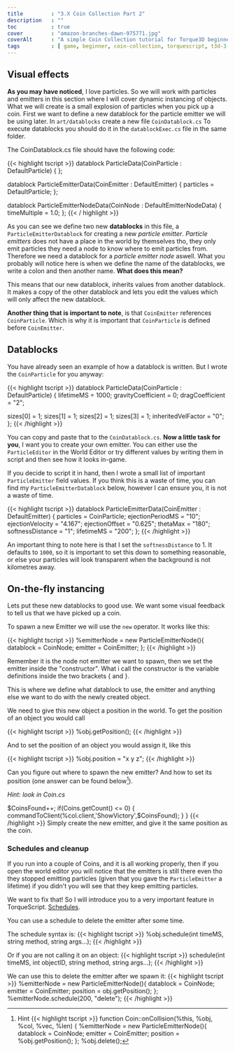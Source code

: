 ```yaml
---
title         : "3.X Coin Collection Part 2"
description   : ""
toc           : true
cover         : "amazon-branches-dawn-975771.jpg"
coverAlt      : "A simple Coin Collection tutorial for Torque3D beginners."
tags          : [ game, beginner, coin-collection, torquescript, t3d-3 ]
---
```


## Visual effects
**As you may have noticed**, I love particles. So we will work with particles and 
emitters in this section where I will cover dynamic instancing of objects.
What we will create is a small explosion of particles when you pick up a coin.
First we want to define a new datablock for the particle emitter we will be using later.
In `art/datablocks` create a new file `CoinDatablock.cs`
To execute datablocks you should do it in the `datablockExec.cs` file in the same folder.

The CoinDatablock.cs file should have the following code:


{{< highlight tscript >}}
datablock ParticleData(CoinParticle : DefaultParticle)
{
};

datablock ParticleEmitterData(CoinEmitter : DefaultEmitter)
{
   particles = DefaultParticle;
};

datablock ParticleEmitterNodeData(CoinNode  : DefaultEmitterNodeData)
{
   timeMultiple = 1.0;
};
{{< / highlight >}}

As you can see we define two new **datablocks** in this file, a 
`ParticleEmitterDatablock` for creating a new _particle emitter_. 
_Particle emitters_ does not have a place in the world by themselves 
tho, they only emit particles they need a node to know where to emit 
particles from. Therefore we need a datablock for a _particle emitter 
node_ aswell. What you probably will notice here is when we define the 
name of the datablocks, we write a colon and then another name. **What 
does this mean?**

This means that our new datablock, inherits values from another datablock. 
It makes a copy of the other datablock and lets you edit the values which 
will only affect the new datablock.

**Another thing that is important to note**, is that `CoinEmitter` references 
`CoinParticle`. Which is why it is important that `CoinParticle` is defined 
before `CoinEmitter`.

## Datablocks

You have already seen an example of how a datablock is written. But I wrote 
the `CoinParticle` for you anyway:

{{< highlight tscript >}}
datablock ParticleData(CoinParticle : DefaultParticle)
{
   lifetimeMS = 1000;
   gravityCoefficient = 0;
   dragCoefficient = "2";
   
   sizes[0] = 1;
   sizes[1] = 1;
   sizes[2] = 1;
   sizes[3] = 1;
   inheritedVelFactor = "0";
};
{{< /highlight >}}

You can copy and paste that to the `CoinDatablock.cs`.
**Now a little task for you**, I want you to create your own emitter. You 
can either use the `ParticleEditor` in the World Editor or try different 
values by writing them in script and then see how it looks in-game.

If you decide to script it in hand, then I wrote a small list of 
important `ParticleEmitter` field values.
If you think this is a waste of time, you can find my `ParticleEmitterDatablock` 
below, however I can ensure you, it is not a waste of time.

{{< highlight tscript >}}
datablock ParticleEmitterData(CoinEmitter : DefaultEmitter)
{
   particles = CoinParticle;
   ejectionPeriodMS = "10";
   ejectionVelocity = "4.167";
   ejectionOffset = "0.625";
   thetaMax = "180";
   softnessDistance = "1";
   lifetimeMS = "200";
};
{{< /highlight >}}

An important thing to note here is that I set the `softnessDistance` to 1.
It defaults to `1000`, so it is important to set this down to something 
reasonable, or else your particles will look transparent when the background 
is not kilometres away.

## On-the-fly instancing
Lets put these new datablocks to good use. We want some visual feedback to 
tell us that we have picked up a coin.

To spawn a new Emitter we will use the `new` operator. It works like this:

{{< highlight tscript >}}
   %emitterNode = new ParticleEmitterNode(){
   datablock = CoinNode;
   emitter = CoinEmitter;
};
{{< /highlight >}}

Remember it is the node not emitter we want to spawn, then we set the emitter 
inside the "constructor". What i call the constructor is the variable 
definitions inside the two brackets { and }.

This is where we define what datablock to use, the emitter and anything else 
we want to do with the newly created object.

We need to give this new object a position in the world.
To get the position of an object you would call

{{< highlight tscript >}}
%obj.getPosition();
{{< /highlight >}}

And to set the position of an object you would assign it, like this

{{< highlight tscript >}}
%obj.position = "x y z";
{{< /highlight >}}

Can you figure out where to spawn the new emitter? And how to set its position 
(one answer can be found below[^hint]).

_Hint: look in Coin.cs_

[^hint]: Hint {{< highlight tscript >}}
function Coin::onCollision(%this, %obj, %col, %vec, %len)
{
   %emitterNode =  new ParticleEmitterNode(){
      datablock = CoinNode;
      emitter = CoinEmitter;
      position = %obj.getPosition();
   };
   %obj.delete();
   
   $CoinsFound++;
   if(Coins.getCount() <= 0)
   {
      commandToClient(%col.client,'ShowVictory',$CoinsFound);
   }
}
{{< /highlight >}}
Simply create the new emitter, and give it the same position as the coin.

### Schedules and cleanup
If you run into a couple of Coins, and it is all working properly, 
then if you open the world editor you will notice that the emitters 
is still there even tho they stopped emitting particles (given that 
you gave the `ParticleEmitter` a lifetime) if you didn't you will 
see that they keep emitting particles.

We want to fix that! So I will introduce you to a very important feature in TorqueScript. 
[Schedules](http://wiki.torque3d.org/scripter:schedules-and-timers).

You can use a schedule to delete the emitter after some time.

The schedule syntax is:
{{< highlight tscript >}}
%obj.schedule(int timeMS, string method, string args...);
{{< /highlight >}}

Or if you are not calling it on an object:
{{< highlight tscript >}}
schedule(int timeMS, int objectID, string method, string args...);
{{< /highlight >}}

We can use this to delete the emitter after we spawn it:
{{< highlight tscript >}}
%emitterNode =  new ParticleEmitterNode(){
   datablock = CoinNode;
   emitter = CoinEmitter;
   position = obj.getPosition();
};
%emitterNode.schedule(200, "delete");
{{< /highlight >}}
